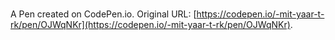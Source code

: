 # 

A Pen created on CodePen.io. Original URL: [https://codepen.io/-mit-yaar-t-rk/pen/OJWqNKr](https://codepen.io/-mit-yaar-t-rk/pen/OJWqNKr).


